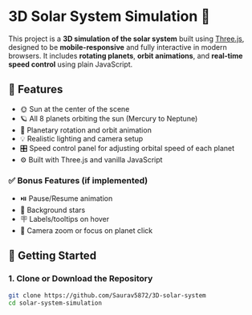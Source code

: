 # 3D Solar System Simulation 🌌

This project is a **3D simulation of the solar system** built using [Three.js](https://threejs.org/), designed to be **mobile-responsive** and fully interactive in modern browsers. It includes **rotating planets**, **orbit animations**, and **real-time speed control** using plain JavaScript.

## 🔭 Features

- 🌞 Sun at the center of the scene
- 🪐 All 8 planets orbiting the sun (Mercury to Neptune)
- 🔁 Planetary rotation and orbit animation
- 💡 Realistic lighting and camera setup
- 🎛️ Speed control panel for adjusting orbital speed of each planet
- ⚙️ Built with Three.js and vanilla JavaScript
  
### ✅ Bonus Features (if implemented)

- ⏯️ Pause/Resume animation
- 🌟 Background stars
- 🪧 Labels/tooltips on hover
- 🎥 Camera zoom or focus on planet click

## 🚀 Getting Started

### 1. Clone or Download the Repository

```bash
git clone https://github.com/Saurav5872/3D-solar-system
cd solar-system-simulation
